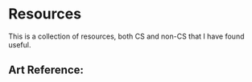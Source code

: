 # Resources

This is a collection of resources, both CS and non-CS that I have found useful.

## Art Reference:

